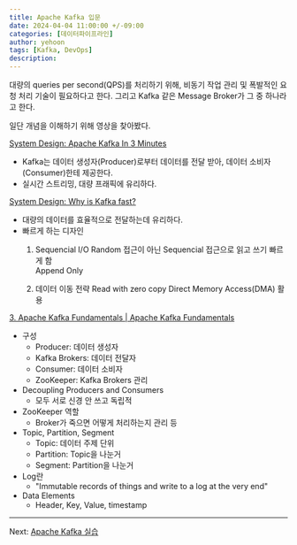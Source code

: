 ```yaml
---
title: Apache Kafka 입문
date: 2024-04-04 11:00:00 +/-09:00
categories: [데이터파이프라인]
author: yehoon
tags: [Kafka, DevOps]
description: 
---
```


대량의 queries per second(QPS)를 처리하기 위해, 비동기 작업 관리 및 폭발적인 요청 처리 기술이 필요하다고 한다. 그리고 Kafka 같은 Message Broker가 그 중 하나라고 한다.

일단 개념을 이해하기 위해 영상을 찾아봤다.


[System Design: Apache Kafka In 3 Minutes](https://www.youtube.com/watch?v=HZklgPkboro)
 - Kafka는 데이터 생성자(Producer)로부터 데이터를 전달 받아, 데이터 소비자(Consumer)한테 제공한다.
 - 실시간 스트리밍, 대량 프래픽에 유리하다.


[System Design: Why is Kafka fast?](https://www.youtube.com/watch?v=UNUz1-msbOM)
 - 대량의 데이터를 효율적으로 전달하는데 유리하다.
 - 빠르게 하는 디자인
    1. Sequencial I/O
        Random 접근이 아닌 Sequencial 접근으로 읽고 쓰기 빠르게 함  
        Append Only

    2. 데이터 이동 전략
        Read with zero copy
        Direct Memory Access(DMA) 활용


[3. Apache Kafka Fundamentals | Apache Kafka Fundamentals](https://www.youtube.com/watch?v=B5j3uNBH8X4)
 - 구성
   - Producer: 데이터 생성자
   - Kafka Brokers: 데이터 전달자
   - Consumer: 데이터 소비자
   - ZooKeeper: Kafka Brokers 관리
 - Decoupling Producers and Consumers
   - 모두 서로 신경 안 쓰고 독립적
 - ZooKeeper 역할
   - Broker가 죽으면 어떻게 처리하는지 관리 등
 - Topic, Partition, Segment
   - Topic: 데이터 주제 단위
   - Partition: Topic을 나눈거
   - Segment: Partition을 나눈거
 - Log란
   - "Immutable records of things and write to a log at the very end"  
 - Data Elements
   - Header, Key, Value, timestamp


---

Next: [Apache Kafka 실습](https://yehoon17.github.io/posts/kafka_practice/)
